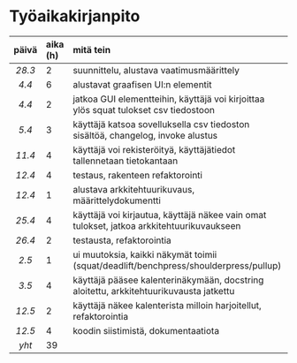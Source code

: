 # Työaikakirjanpito

| päivä | aika (h)| mitä tein  |
| :----:|:-----   | :----------|
| *28.3*|2        | suunnittelu, alustava vaatimusmäärittely |
| *4.4* |6        | alustavat graafisen UI:n elementit |
| *4.4* |2        | jatkoa GUI elementteihin, käyttäjä voi kirjoittaa ylös squat tulokset csv tiedostoon |
| *5.4* |3        | käyttäjä katsoa sovelluksella csv tiedoston sisältöä, changelog, invoke alustus  |
| *11.4*|4        | käyttäjä voi rekisteröityä, käyttäjätiedot tallennetaan tietokantaan  |
| *12.4*|4        | testaus, rakenteen refaktorointi  |
| *12.4*|1        | alustava arkkitehtuurikuvaus, määrittelydokumentti |
| *25.4*|4        | käyttäjä voi kirjautua, käyttäjä näkee vain omat tulokset, jatkoa arkkitehtuurikuvaukseen |
| *26.4*|2        | testausta, refaktorointia |
| *2.5* |1        | ui muutoksia, kaikki näkymät toimii (squat/deadlift/benchpress/shoulderpress/pullup) |
| *3.5* |4        | käyttäjä pääsee kalenterinäkymään, docstring aloitettu, arkkitehtuurikuvausta jatkettu |
| *12.5*|2        | käyttäjä näkee kalenterista milloin harjoitellut, refaktorointia |
| *12.5*|4        | koodin siistimistä, dokumentaatiota |
| *yht* |39       | 
